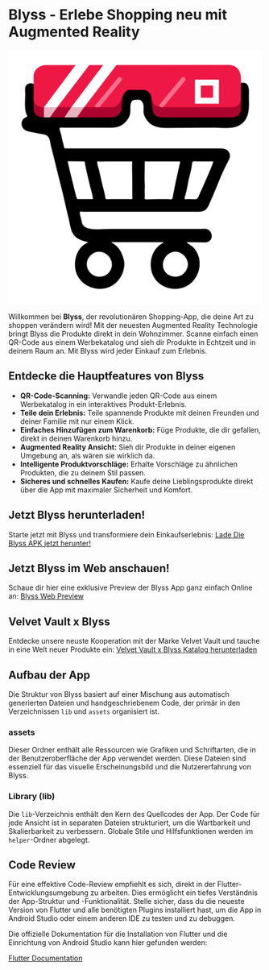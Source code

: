 # Blyss - Erlebe Shopping neu mit Augmented Reality

![Blyss Logo](assets/images/blyss_logo.png)

Willkommen bei **Blyss**, der revolutionären Shopping-App, die deine Art zu shoppen verändern wird! Mit der neuesten Augmented Reality Technologie bringt Blyss die Produkte direkt in dein Wohnzimmer. Scanne einfach einen QR-Code aus einem Werbekatalog und sieh dir Produkte in Echtzeit und in deinem Raum an. Mit Blyss wird jeder Einkauf zum Erlebnis.

## Entdecke die Hauptfeatures von Blyss

- **QR-Code-Scanning:** Verwandle jeden QR-Code aus einem Werbekatalog in ein interaktives Produkt-Erlebnis.
- **Teile dein Erlebnis:** Teile spannende Produkte mit deinen Freunden und deiner Familie mit nur einem Klick.
- **Einfaches Hinzufügen zum Warenkorb:** Füge Produkte, die dir gefallen, direkt in deinen Warenkorb hinzu.
- **Augmented Reality Ansicht:** Sieh dir Produkte in deiner eigenen Umgebung an, als wären sie wirklich da.
- **Intelligente Produktvorschläge:** Erhalte Vorschläge zu ähnlichen Produkten, die zu deinem Stil passen.
- **Sicheres und schnelles Kaufen:** Kaufe deine Lieblingsprodukte direkt über die App mit maximaler Sicherheit und Komfort.

## Jetzt Blyss herunterladen!

Starte jetzt mit Blyss und transformiere dein Einkaufserlebnis: [Lade Die Blyss APK jetzt herunter!](https://github.com/Maxinio-berincini/HSG-FS24-HCI-Blyss/raw/apk/blyss.apk)

## Jetzt Blyss im Web anschauen!

Schaue dir hier eine exklusive Preview der Blyss App ganz einfach Online an: [Blyss Web Preview](https://maxinio-berincini.github.io/HSG-FS24-HCI-Blyss)

## Velvet Vault x Blyss

Entdecke unsere neuste Kooperation mit der Marke Velvet Vault und tauche in eine Welt neuer Produkte ein: [Velvet Vault x Blyss Katalog herunterladen](https://github.com/Maxinio-berincini/HSG-FS24-HCI-Blyss/raw/docs/Velvet%20Vault%20x%20Blyss.pdf)

## Aufbau der App

Die Struktur von Blyss basiert auf einer Mischung aus automatisch generierten Dateien und handgeschriebenem Code, der primär in den Verzeichnissen `lib` und `assets` organisiert ist.

### assets

Dieser Ordner enthält alle Ressourcen wie Grafiken und Schriftarten, die in der Benutzeroberfläche der App verwendet werden. Diese Dateien sind essenziell für das visuelle Erscheinungsbild und die Nutzererfahrung von Blyss.

### Library (lib)

Die `lib`-Verzeichnis enthält den Kern des Quellcodes der App. Der Code für jede Ansicht ist in separaten Dateien strukturiert, um die Wartbarkeit und Skalierbarkeit zu verbessern. Globale Stile und Hilfsfunktionen werden im `helper`-Ordner abgelegt.

## Code Review

Für eine effektive Code-Review empfiehlt es sich, direkt in der Flutter-Entwicklungsumgebung zu arbeiten. Dies ermöglicht ein tiefes Verständnis der App-Struktur und -Funktionalität. Stelle sicher, dass du die neueste Version von Flutter und alle benötigten Plugins installiert hast, um die App in Android Studio oder einem anderen IDE zu testen und zu debuggen.

Die offizielle Dokumentation für die Installation von Flutter und die Einrichtung von Android Studio kann hier gefunden werden:

[Flutter Documentation](https://docs.flutter.dev/get-started/install/ "Flutter Documentation")

